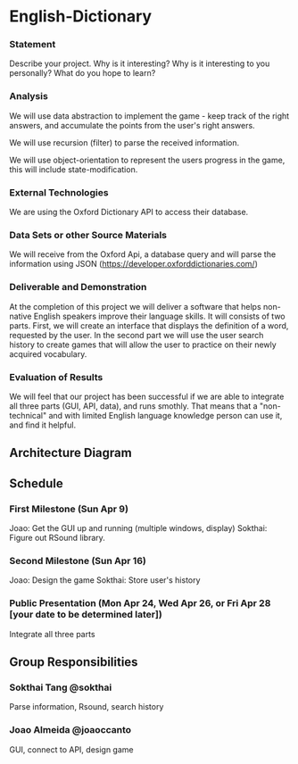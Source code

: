 # English-Dictionary

### Statement
Describe your project. Why is it interesting? Why is it interesting to you personally? What do you hope to learn? 

### Analysis

We will use data abstraction to implement the game - keep track of the right answers, and accumulate the points from the user's right answers. 

We will use recursion (filter) to parse the received information.

We will use object-orientation to represent the users progress in the game, this will include state-modification.  


### External Technologies
We are using the Oxford Dictionary API to access their database.

### Data Sets or other Source Materials
We will receive from the Oxford Api, a database query and will parse the information using JSON (https://developer.oxforddictionaries.com/)

### Deliverable and Demonstration
At the completion of this project we will deliver a software that helps non-native English speakers improve their language skills. It will consists of two parts. First, we will create an interface that displays the definition of a word, requested by the user. In the second part we will use the user search history to create games that will allow the user to practice on their newly acquired vocabulary. 

### Evaluation of Results
We will feel that our project has been successful if we are able to integrate all three parts (GUI, API, data), and runs smothly. That means that a "non-technical" and with limited English language knowledge person can use it, and find it helpful. 

## Architecture Diagram


## Schedule

### First Milestone (Sun Apr 9)
Joao: Get the GUI up and running (multiple windows, display)
Sokthai: Figure out RSound library.

### Second Milestone (Sun Apr 16)
Joao: Design the game
Sokthai: Store user's history

### Public Presentation (Mon Apr 24, Wed Apr 26, or Fri Apr 28 [your date to be determined later])
Integrate all three parts

## Group Responsibilities

### Sokthai Tang @sokthai 
Parse information, Rsound, search history

### Joao Almeida @joaoccanto
GUI, connect to API, design game

